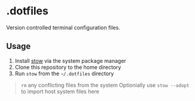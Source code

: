 # .dotfiles

Version controlled terminal configuration files.

## Usage

1. Install [stow](https://www.gnu.org/software/stow/) via the system package manager
2. Clone this repository to the home directory
3. Run `stow` from the `~/.dotfiles` directory
> `rm` any conflicting files from the system
> Optionially use `stow --adopt` to import host system files here
